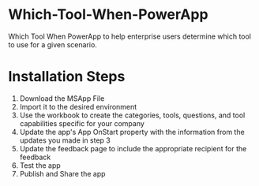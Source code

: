 # Which-Tool-When-PowerApp
Which Tool When PowerApp to help enterprise users determine which tool to use for a given scenario.

# Installation Steps
1. Download the MSApp File
2. Import it to the desired environment
3. Use the workbook to create the categories, tools, questions, and tool capabilities specific for your company
4. Update the app's App OnStart property with the information from the updates you made in step 3
5. Update the feedback page to include the appropriate recipient for the feedback
6. Test the app
7. Publish and Share the app
